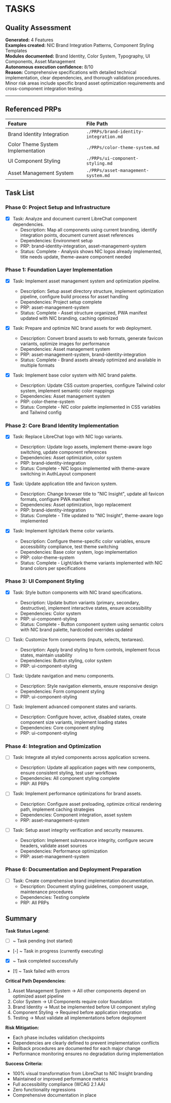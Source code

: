 # TASKS

## Quality Assessment

**Generated:** 4 Features  
**Examples created:** NIC Brand Integration Patterns, Component Styling Templates  
**Modules documented:** Brand Identity, Color System, Typography, UI Components, Asset Management  
**Autonomous execution confidence:** 8/10  
**Reason:** Comprehensive specifications with detailed technical implementation, clear dependencies, and thorough validation procedures. Minor risk areas include specific brand asset optimization requirements and cross-component integration testing.

---

## Referenced PRPs

| Feature                               | File Path                                                             |
| :------------------------------------ | :-------------------------------------------------------------------- |
| Brand Identity Integration            | `./PRPs/brand-identity-integration.md`                                |
| Color Theme System Implementation     | `./PRPs/color-theme-system.md`                                        |
| UI Component Styling                  | `./PRPs/ui-component-styling.md`                                      |
| Asset Management System               | `./PRPs/asset-management-system.md`                                   |

## Task List

### Phase 0: Project Setup and Infrastructure

- [x] Task: Analyze and document current LibreChat component dependencies.
  - Description: Map all components using current branding, identify integration points, document current asset references
  - Dependencies: Environment setup
  - PRP: brand-identity-integration, asset-management-system
  - Status: Complete - Analysis shows NIC logos already implemented, title needs update, theme-aware component needed

### Phase 1: Foundation Layer Implementation

- [x] Task: Implement asset management system and optimization pipeline.
  - Description: Setup asset directory structure, implement optimization pipeline, configure build process for asset handling
  - Dependencies: Project setup complete
  - PRP: asset-management-system
  - Status: Complete - Asset structure organized, PWA manifest updated with NIC branding, caching optimized

- [x] Task: Prepare and optimize NIC brand assets for web deployment.
  - Description: Convert brand assets to web formats, generate favicon variants, optimize images for performance
  - Dependencies: Asset management system
  - PRP: asset-management-system, brand-identity-integration
  - Status: Complete - Brand assets already optimized and available in multiple formats

- [x] Task: Implement base color system with NIC brand palette.
  - Description: Update CSS custom properties, configure Tailwind color system, implement semantic color mappings
  - Dependencies: Asset management system
  - PRP: color-theme-system
  - Status: Complete - NIC color palette implemented in CSS variables and Tailwind config

### Phase 2: Core Brand Identity Implementation

- [x] Task: Replace LibreChat logo with NIC logo variants.
  - Description: Update logo assets, implement theme-aware logo switching, update component references
  - Dependencies: Asset optimization, color system
  - PRP: brand-identity-integration
  - Status: Complete - NIC logos implemented with theme-aware switching in AuthLayout component

- [x] Task: Update application title and favicon system.
  - Description: Change browser title to "NIC Insight", update all favicon formats, configure PWA manifest
  - Dependencies: Asset optimization, logo replacement
  - PRP: brand-identity-integration
  - Status: Complete - Title updated to "NIC Insight", theme-aware logo implemented

- [x] Task: Implement light/dark theme color variants.
  - Description: Configure theme-specific color variables, ensure accessibility compliance, test theme switching
  - Dependencies: Base color system, logo implementation
  - PRP: color-theme-system
  - Status: Complete - Light/dark theme variants implemented with NIC brand colors per specifications

### Phase 3: UI Component Styling

- [x] Task: Style button components with NIC brand specifications.
  - Description: Update button variants (primary, secondary, destructive), implement interactive states, ensure accessibility
  - Dependencies: Color system
  - PRP: ui-component-styling
  - Status: Complete - Button component system using semantic colors with NIC brand palette, hardcoded overrides updated

- [ ] Task: Customize form components (inputs, selects, textareas).
  - Description: Apply brand styling to form controls, implement focus states, maintain usability
  - Dependencies: Button styling, color system
  - PRP: ui-component-styling

- [ ] Task: Update navigation and menu components.
  - Description: Style navigation elements, ensure responsive design
  - Dependencies: Form component styling
  - PRP: ui-component-styling

- [ ] Task: Implement advanced component states and variants.
  - Description: Configure hover, active, disabled states, create component size variants, implement loading states
  - Dependencies: Core component styling
  - PRP: ui-component-styling

### Phase 4: Integration and Optimization

- [ ] Task: Integrate all styled components across application screens.
  - Description: Update all application pages with new components, ensure consistent styling, test user workflows
  - Dependencies: All component styling complete
  - PRP: All PRPs

- [ ] Task: Implement performance optimizations for brand assets.
  - Description: Configure asset preloading, optimize critical rendering path, implement caching strategies
  - Dependencies: Component integration, asset system
  - PRP: asset-management-system

- [ ] Task: Setup asset integrity verification and security measures.
  - Description: Implement subresource integrity, configure secure headers, validate asset sources
  - Dependencies: Performance optimization
  - PRP: asset-management-system

### Phase 6: Documentation and Deployment Preparation

- [ ] Task: Create comprehensive brand implementation documentation.
  - Description: Document styling guidelines, component usage, maintenance procedures
  - Dependencies: Testing complete
  - PRP: All PRPs

## Summary

**Task Status Legend:**
* [ ] ~ Task pending (not started)
* [-] ~ Task in progress (currently executing)
* [x] ~ Task completed successfully
* [!] ~ Task failed with errors

**Critical Path Dependencies:**
1. Asset Management System → All other components depend on optimized asset pipeline
2. Color System → UI Components require color foundation
3. Brand Identity → Must be implemented before UI component styling
4. Component Styling → Required before application integration
5. Testing → Must validate all implementations before deployment

**Risk Mitigation:**
- Each phase includes validation checkpoints
- Dependencies are clearly defined to prevent implementation conflicts
- Rollback procedures are documented for each major change
- Performance monitoring ensures no degradation during implementation

**Success Criteria:**
- 100% visual transformation from LibreChat to NIC Insight branding
- Maintained or improved performance metrics
- Full accessibility compliance (WCAG 2.1 AA)
- Zero functionality regressions
- Comprehensive documentation in place